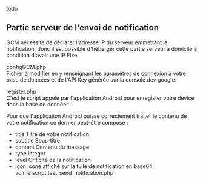 todo
## Partie serveur de l'envoi de notification  
GCM nécessite de déclarer l'adresse IP du serveur emmettant la notification, donc il est possible d'héberger cette partie serveur à domicile à condition d'avoir une IP Fixe  

configGCM.php  
  Fichier à modifier en y renseignant les paramètres de connexion à votre base de données et de l'API Key générée sur la console dev google.  
  
register.php  
  C'est le script appelé par l'application Android pour enregister votre device dans la base de données  
  
Pour que l'application Android puisse correctement traiter le contenu de votre notification ce dernier peut-être composé :
* title     Titre de votre notification  
* subtitle  Sous-titre  
* content   Contenu du message  
* type      integer  
* level     Criticité de la notification   
* icon      icone affiché sur la tuile de notification en base64  
voir le script test_send_notification.php
